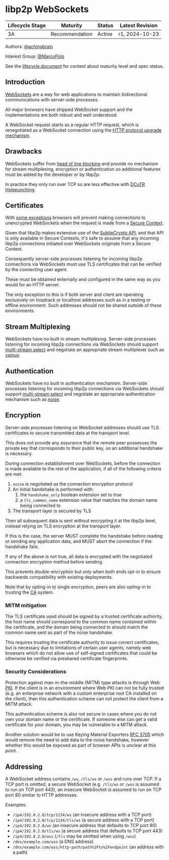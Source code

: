 # libp2p WebSockets

| Lifecycle Stage | Maturity                 | Status | Latest Revision |
|-----------------|--------------------------|--------|-----------------|
| 3A              | Recommendation           | Active | r1, 2024-10-23  |

Authors: [@achingbrain]

Interest Group: [@MarcoPolo]

[@achingbrain]: https://github.com/achingbrain
[@MarcoPolo]: https://github.com/MarcoPolo

See the [lifecycle document](../00-framework-01-spec-lifecycle.md) for context about maturity level
and spec status.

## Introduction

[WebSockets](https://websockets.spec.whatwg.org/) are a way for web applications to maintain bidirectional communications with server-side processes.

All major browsers have shipped WebSocket support and the implementations are both robust and well understood.

A WebSocket request starts as a regular HTTP request, which is renegotiated as a WebSocket connection using the [HTTP protocol upgrade mechanism](https://developer.mozilla.org/en-US/docs/Web/HTTP/Protocol_upgrade_mechanism).

## Drawbacks

WebSockets suffer from [head of line blocking](https://en.wikipedia.org/wiki/Head-of-line_blocking) and provide no mechanism for stream multiplexing, encryption or authentication so additional features must be added by the developer or by libp2p.

In practice they only run over TCP so are less effective with [DCuTR Holepunching](../relay/DCUtR.md).

## Certificates

With [some exceptions](https://developer.mozilla.org/en-US/docs/Web/Security/Secure_Contexts#when_is_a_context_considered_secure) browsers will prevent making connections to unencrypted WebSockets when the request is made from a [Secure Context](https://www.w3.org/TR/secure-contexts/).

Given that libp2p makes extensive use of the [SubtleCrypto API](https://developer.mozilla.org/en-US/docs/Web/API/SubtleCrypto), and that API is only available in Secure Contexts, it's safe to assume that any incoming libp2p connections initiated over WebSockets originate from a Secure Context.

Consequently server-side processes listening for incoming libp2p connections via WebSockets must use TLS certificates that can be verified by the connecting user agent.

These must be obtained externally and configured in the same way as you would for an HTTP server.

The only exception to this is if both server and client are operating exclusively on loopback or localhost addresses such as in a testing or offline environment. Such addresses should not be shared outside of these environments.

## Stream Multiplexing

WebSockets have no built in stream multiplexing. Server-side processes listening for incoming libp2p connections via WebSockets should support [multi-stream select](https://github.com/multiformats/multistream-select) and negotiate an appropriate stream multiplexer such as [yamux](../yamux/README.md).

## Authentication

WebSockets have no built in authentication mechanism. Server-side processes listening for incoming libp2p connections via WebSockets should support [multi-stream select](https://github.com/multiformats/multistream-select) and negotiate an appropriate authentication mechanism such as [noise](../noise/README.md).

## Encryption

Server-side processes listening on WebSocket addresses should use TLS certificates to secure transmitted data at the transport level.

This does not provide any assurance that the remote peer possesses the private key that corresponds to their public key, so an additional handshake is necessary.

During connection establishment over WebSockets, before the connection is made available to the rest of the application, if all of the following criteria are met:

1. `noise` is negotiated as the connection encryption protocol
1. An initial handshake is performed with:
    1. the `handshake_only` boolean extension set to true
    1. a `tls_common_name` extension value that matches the domain name being connected to
1. The transport layer is secured by TLS

Then all subsequent data is sent without encrypting it at the libp2p level, instead relying on TLS encryption at the transport layer.

If this is the case, the server MUST complete the handshake before reading or sending any application data, and MUST abort the connection if the handshake fails.

If any of the above is not true, all data is encrypted with the negotiated connection encryption method before sending.

This prevents double-encryption but only when both ends opt-in to ensure backwards compatibility with existing deployments.

Note that by opting-in to single encryption, peers are also opting-in to trusting the [CA](https://en.wikipedia.org/wiki/Certificate_authority) system.

### MITM mitigation

The TLS certificate used should be signed by a trusted certificate authority, the host name should correspond to the common name contained within the certificate, and the domain being connected to should match the common name sent as part of the noise handshake.

This requires trusting the certificate authority to issue correct certificates, but is necessary due to limitations of certain user agents, namely web browsers which do not allow use of self-signed certificates that could be otherwise be verified via preshared certificate fingerprints.

### Security Considerations

Protection against man-in-the-middle (MITM) type attacks is through Web [PKI](https://en.wikipedia.org/wiki/Public_key_infrastructure). If the client is in an environment where Web PKI can not be fully trusted (e.g. an enterprise network with a custom enterprise root CA installed on the client), then this authentication scheme can not protect the client from a MITM attack.

This authentication scheme is also not secure in cases where you do not own your domain name or the certificate. If someone else can get a valid certificate for your domain, you may be vulnerable to a MITM attack.

Another solution would be to use Keying Material Exporters [RFC 5705](https://www.rfc-editor.org/info/rfc5705) which would remove the need to add data to the noise handshake, however whether this would be exposed as part of browser APIs is unclear at this point.

## Addressing

A WebSocket address contains `/ws`, `/tls/ws` or `/wss` and runs over TCP. If a TCP port is omitted, a secure WebSocket (e.g. `/tls/ws` or `/wss` is assumed to run on TCP port 443), an insecure WebSocket is assumed to run on TCP port 80 similar to HTTP addresses.

Examples:

* `/ip4/192.0.2.0/tcp/1234/ws` (an insecure address with a TCP port)
* `/ip4/192.0.2.0/tcp/1234/tls/ws` (a secure address with a TCP port)
* `/ip4/192.0.2.0/ws` (an insecure address that defaults to TCP port 80)
* `/ip4/192.0.2.0/tls/ws` (a secure address that defaults to TCP port 443)
* `/ip4/192.0.2.0/wss` (`/tls` may be omitted when using `/wss`)
* `/dns/example.com/wss` (a DNS address)
* `/dns/example.com/wss/http-path/path%2Fto%2Fendpoint` (an address with a path)
